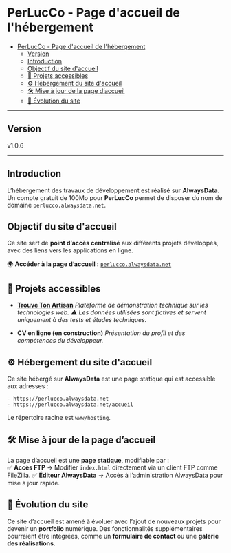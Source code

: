 # PerLucCo - Page d'accueil de l'hébergement

- [PerLucCo - Page d'accueil de l'hébergement](#perlucco---page-daccueil-de-lhébergement)
  - [Version](#version)
  - [Introduction](#introduction)
  - [Objectif du site d'accueil](#objectif-du-site-daccueil)
  - [🔗 Projets accessibles](#-projets-accessibles)
  - [⚙️ Hébergement du site d'accueil](#️-hébergement-du-site-daccueil)
  - [🛠 Mise à jour de la page d’accueil](#-mise-à-jour-de-la-page-daccueil)
  - [🚀 Évolution du site](#-évolution-du-site)

---

## Version

v1.0.6

---

## Introduction

L’hébergement des travaux de développement est réalisé sur **AlwaysData**. Un compte gratuit de 100Mo pour **PerLucCo** permet de disposer du nom de domaine `perlucco.alwaysdata.net`.

## Objectif du site d'accueil

Ce site sert de **point d’accès centralisé** aux différents projets développés, avec des liens vers les applications en ligne.

🌍 **Accéder à la page d’accueil :** [`perlucco.alwaysdata.net`](https://perlucco.alwaysdata.net)  

## 🔗 Projets accessibles

- **[Trouve Ton Artisan](https://perlucco.alwaysdata.net/trouve-ton-artisan/)**
  *Plateforme de démonstration technique sur les technologies web.*
  *⚠ Les données utilisées sont fictives et servent uniquement à des tests et études techniques.*

- **CV en ligne (en construction)**
  *Présentation du profil et des compétences du développeur.*

## ⚙️ Hébergement du site d'accueil

Ce site hébergé sur **AlwaysData** est une page statique qui est accessible aux adresses :

``` url
- https://perlucco.alwaysdata.net
- https://perlucco.alwaysdata.net/accueil
```

Le répertoire racine est `www/hosting`.

## 🛠 Mise à jour de la page d’accueil

La page d’accueil est une **page statique**, modifiable par :  
✅ **Accès FTP** → Modifier `index.html` directement via un client FTP comme FileZilla.
✅ **Éditeur AlwaysData** → Accès à l’administration AlwaysData pour mise à jour rapide.

## 🚀 Évolution du site

Ce site d’accueil est amené à évoluer avec l’ajout de nouveaux projets pour devenir un **portfolio** numérique.
Des fonctionnalités supplémentaires pourraient être intégrées, comme un **formulaire de contact** ou une **galerie des réalisations**.
